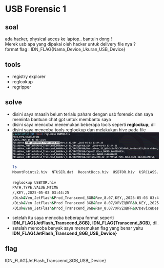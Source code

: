 # USB Forensic 1
## soal
ada hacker, physical acces ke laptop.. bantuin dong ! \
Merek usb apa yang dipakai oleh hacker untuk delivery file nya ? \
format flag : IDN_FLAG{Nama_Device_Ukuran_USB_Device}

## tools
- registry explorer
- reglookup
- regripper

## solve
- disini saya maasih belum terlalu paham dengan usb forensic dan saya meminta bantuan chat gpt untuk membantu saya
- disini saya mencoba menemukan beberapa tools seperti **reglookup**, dll
- disini saya mencoba tools reglookup dan melakukan hive pada file 
  ![alt text](<images/USB Forensic 1/image.png>)
  ```bash
  ls
  MountPoints2.hiv  NTUSER.dat  RecentDocs.hiv  USBTOR.hiv  USRCLASS.dat

  reglookup USBTOR.hiv 
  PATH,TYPE,VALUE,MTIME
  /,KEY,,2025-05-03 03:44:25
  /Disk&Ven_JetFlash&Prod_Transcend_8GB&Rev_8.07,KEY,,2025-05-03 03:44:25
  /Disk&Ven_JetFlash&Prod_Transcend_8GB&Rev_8.07/XRVZQBFR&0,KEY,,2025-05-03 03:44:25
  /Disk&Ven_JetFlash&Prod_Transcend_8GB&Rev_8.07/XRVZQBFR&0/DeviceDesc,SZ,@disk.inf%2C%25disk_devdesc%25;Disk drive,
  ```
- setelah itu saya mencoba beberapa format seperti **IDN_FLAG{JetFlash_Transcend_8GB}**, **IDN_FLAG{Transcend_8GB}**, dll.
- setelah mencoba banyak saya menemukan flag yang benar yaitu **IDN_FLAG{JetFlash_Transcend_8GB_USB_Device}**

## flag
IDN_FLAG{JetFlash_Transcend_8GB_USB_Device}